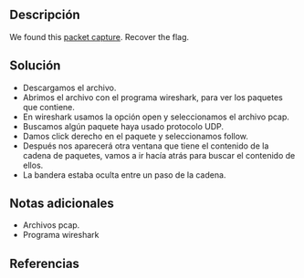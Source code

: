 ## Descripción
We found this [packet capture](https://jupiter.challenges.picoctf.org/static/483e50268fe7e015c49caf51a69063d0/capture.pcap). Recover the flag.
## Solución
- Descargamos el archivo.
- Abrimos el archivo con el programa wireshark, para ver los paquetes que contiene.
- En wireshark usamos la opción open y seleccionamos el archivo pcap.
- Buscamos algún paquete haya usado protocolo UDP.
- Damos click derecho en el paquete y seleccionamos follow.
- Después nos aparecerá otra ventana que tiene el contenido de la cadena de paquetes, vamos a ir hacía atrás para buscar el contenido de ellos.
- La bandera estaba oculta entre un paso de la cadena.
## Notas adicionales
- Archivos pcap.
- Programa wireshark
## Referencias